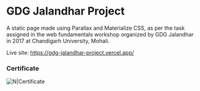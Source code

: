 # GDG Jalandhar Project
 A static page made using Parallax and Materialize CSS, as per the task assigned in the web fundamentals workshop organized by GDG Jalandhar in 2017 at Chandigarh University, Mohali.

Live site: https://gdg-jalandhar-project.vercel.app/

### Certificate

![N|Certificate](https://ik.imagekit.io/ashutoshtiwari/gdg-certificate.png?updatedAt=1680408910605)
